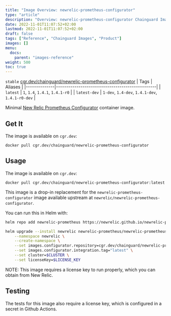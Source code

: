 ```yaml
---
title: "Image Overview: newrelic-prometheus-configurator"
type: "article"
description: "Overview: newrelic-prometheus-configurator Chainguard Images"
date: 2022-11-01T11:07:52+02:00
lastmod: 2022-11-01T11:07:52+02:00
draft: false
tags: ["Reference", "Chainguard Images", "Product"]
images: []
menu:
  docs:
    parent: "images-reference"
weight: 500
toc: true
---
```


`stable` [cgr.dev/chainguard/newrelic-prometheus-configurator](https://github.com/chainguard-images/images/tree/main/images/newrelic-prometheus-configurator)
| Tags         | Aliases                                         |
|--------------|-------------------------------------------------|
| `latest`     | `1`, `1.4`, `1.4.1`, `1.4.1-r0`                 |
| `latest-dev` | `1-dev`, `1.4-dev`, `1.4.1-dev`, `1.4.1-r0-dev` |



Minimal [New Relic Prometheus Configurator](https://github.com/newrelic/newrelic-prometheus-configurator) container image.

## Get It

The image is available on `cgr.dev`:

```
docker pull cgr.dev/chainguard/newrelic-prometheus-configurator
```

## Usage

The image is available on `cgr.dev`:

```
docker pull cgr.dev/chainguard/newrelic-prometheus-configurator:latest
```

This image is a drop-in replacement for the `newrelic-prometheus-configurator` image available upstream at `newrelic/newrelic-prometheus-configurator`.

You can run this in Helm with:

```bash
helm repo add newrelic-prometheus https://newrelic.github.io/newrelic-prometheus-configurator

helm upgrade --install newrelic newrelic-prometheus/newrelic-prometheus-agent \
    --namespace newrelic \
    --create-namespace \
    --set images.configurator.repository=cgr.dev/chainguard/newrelic-prometheus-configurator \
    --set images.configurator.integration.tag="latest" \
    --set cluster=$CLUSTER \
    --set licenseKey=$LICENSE_KEY
```

NOTE: This image requires a license key to run properly, which you can obtain from New Relic.

## Testing

The tests for this image also require a license key, which is configured in a secret in Github Actions.


